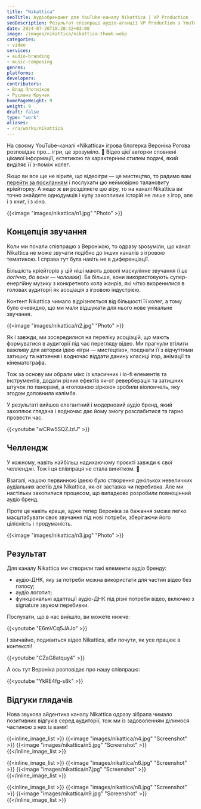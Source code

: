 ```yaml
---
title: "Nikattica"
seoTitle: Аудіобрендинг для YouTube-каналу Nikattica | VP Production
seoDescription: Результат співпраці аудіо-агенції VP Production з YouTube-блогером Nikattica. Розповідаємо про концепцію звучання, головний челлендж та фінальний результат.
date: 2024-07-26T18:28:32+03:00
image: /images/nikattica/nikattica-thumb.webp
categories:
- video
services:
- audio-branding
- music-composing
genres:
platforms:
developers:
contributors:
- Влад Плотніков
- Руслана Кручек
homePageWeight: 9
weight: 9
draft: false
type: "work"
aliases:
- /ru/works/nikattica
---
```


На своєму YouTube-каналі «Nikattica» ігрова блогерка Вероніка Рогова розповідає про… ігри, це зрозуміло. 🙂 Відео цієї авторки сповнені цікавої інформації, естетикою та характерним стилем подачі, який виділяє її з-поміж колег.

Якщо ви все ще не вірите, що відеоігри — це мистецтво, то радимо вам [перейти за посиланням](https://www.youtube.com/@Nikattica) і послухати цю неймовірно талановиту кріейторку. А якщо ж ви розділяєте цю віру, то на каналі Nikattica ви точно знайдете однодумців і купу захопливих історій не лише з ігор, але і з книг, і з кіно.

{{<image "images/nikattica/n1.jpg" "Photo"  >}}

## Концепція звучання

Коли ми почали співпрацю з Веронікою, то одразу зрозуміли, що канал Nikattica не може звучати подібно до інших каналів з ігровою тематикою. І справа тут була навіть не в диференціації.

Більшість кріейторів у цій ніші мають доволі маскулінне звучання (*і це логічно, бо вони — чоловіки*). Ба більше, вони використовують супер-енергійну музику з конкретного кола жанрів, які чітко вкоренилися в головах аудиторії як асоціація з ігровою індустрією.

Контент Nikattica чимало відрізняється від більшості її колег, а тому було очевидно, що ми мали відшукати для нього нове унікальне звучання.

{{<image "images/nikattica/n2.jpg" "Photo"  >}}

Як і завжди, ми зосередилися на переліку асоціацій, що мають формуватися в аудиторії під час перегляду відео. Ми прагнули втілити важливу для авторки ідею «ігри — мистецтво», поєднати її з відчуттями затишку та натхення і водночас віддати данину класиці ігор, анімації та кінематографа.

Тож за основу ми обрали мікс із класичних і lo-fi елементів та інструментів, додали різних ефектів як-от реверберація та затишних штучок по панорамі, а «головною зіркою» зробили віолончель, яку згодом доповнила калімба.

У результаті вийшов елегантний і модерновий аудіо бренд, який захоплює глядача і водночас дає йому змогу розслабитися та гарно провести час.

{{<youtube "wCRw5SQZJzU" >}}

## Челлендж

У кожному, навіть найбільш надихаючому проєкті завжди є свої челленджі. Тож і ця співпраця не стала винятком. 🙂 

Взагалі, нашою первинною ідеєю було створення декількох невеличких аудіальних асетів для Nikattica, як-от заставка чи перебивка. Але ми настільки захопилися процесом, що випадково розробили повноцінний аудіо бренд.

Проте це навіть краще, адже тепер Вероніка за бажання зможе легко масштабувати своє звучання під нові потреби, зберігаючи його цілісність і продуманість.

{{<image "images/nikattica/n3.jpg" "Photo"  >}}

## Результат

Для каналу Nikattica ми створили такі елементи аудіо бренду:

- аудіо-ДНК, яку за потреби можна використати для частин відео без голосу;
- аудіо логотип;
- функціональні адаптації аудіо-ДНК під різні потреби відео, включно з signature звуком перебивки.

Послухати, що в нас вийшло, ви можете нижче:

{{<youtube "E6mVCq5JAJo" >}}

І звичайно, подивиться відео Nikattica, аби почути, як усе працює в контексті!

{{<youtube "CZaG8atquy4" >}}

А ось тут Вероніка розповідає про нашу співпрацю:

{{<youtube "YkRE4fg-s8k" >}}

## Відгуки глядачів

Нова звукова айдентика каналу Nikattica одразу зібрала чимало позитивних відгуків серед аудиторії, тож ми із задоволенням ділимося частиною з них із вами!

{{<inline_image_list >}}
{{<image "images/nikattica/n4.jpg" "Screenshot"  >}}
{{<image "images/nikattica/n5.jpg" "Screenshot"  >}}
{{</inline_image_list >}}

{{<inline_image_list >}}
{{<image "images/nikattica/n6.jpg" "Screenshot"  >}}
{{<image "images/nikattica/n7.jpg" "Screenshot"  >}}
{{</inline_image_list >}}

{{<inline_image_list >}}
{{<image "images/nikattica/n8.jpg" "Screenshot"  >}}
{{<image "images/nikattica/n9.jpg" "Screenshot"  >}}
{{</inline_image_list >}}